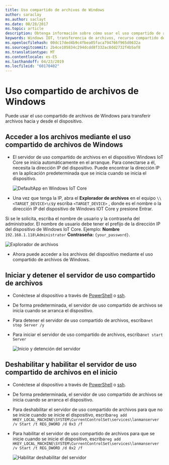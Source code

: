 ```yaml
---
title: Uso compartido de archivos de Windows
author: saraclay
ms.author: saclayt
ms.date: 08/28/2017
ms.topic: article
description: Obtenga información sobre cómo usar el uso compartido de archivos de Windows para transferir archivos hacia y desde el dispositivo.
keywords: Windows IOT, transferencia de archivos, recurso compartido de archivos, uso compartido de archivos de Windows
ms.openlocfilehash: 00dc17ded4b9c4fbea05faca794766f965d0632a
ms.sourcegitcommit: 2b4ce105834c294dcdd8f332ac8dd2732f4b5af8
ms.translationtype: MT
ms.contentlocale: es-ES
ms.lasthandoff: 04/23/2019
ms.locfileid: "60170402"
---
```

# <a name="windows-file-sharing"></a>Uso compartido de archivos de Windows

Puede usar el uso compartido de archivos de Windows para transferir archivos hacia y desde el dispositivo.

## <a name="accessing-your-files-using-windows-file-sharing"></a>Acceder a los archivos mediante el uso compartido de archivos de Windows
* El servidor de uso compartido de archivos en el dispositivo Windows IoT Core se inicia automáticamente en el arranque.  Para conectarse a él, necesita la dirección IP del dispositivo.  Puede encontrar la dirección IP en la aplicación predeterminada que se inicia cuando se inicia el dispositivo.

    ![DefaultApp en Windows IoT Core](../media/WindowsFileSharing/DefaultApp.png)
    
* Una vez que tenga la IP, abra el **Explorador de archivos** en el equipo `\\<TARGET_DEVICE>\c$`y escriba `<TARGET_DEVICE>` , donde es el nombre o la dirección IP del dispositivo de Windows IOT Core y presione Entrar.  

Si se le solicita, escriba el nombre de usuario y la contraseña del administrador. El nombre de usuario debe tener el prefijo de la dirección IP del dispositivo de Windows IoT Core. Ejemplo: **Nombre** `192.168.1.118\Administrator`  **Contraseña:** `{your_password}`.

![Explorador de archivos](../media/WindowsFileSharing/smb_file_explorer.png)

* Ahora puede acceder a los archivos del dispositivo mediante el uso compartido de archivos de Windows.

## <a name="starting-and-stopping-the-file-sharing-server"></a>Iniciar y detener el servidor de uso compartido de archivos
* Conéctese al dispositivo a través de [PowerShell](../connect-your-device/powershell.md) o [ssh](../connect-your-device/ssh.md).
* De forma predeterminada, el servidor de uso compartido de archivos se inicia cuando se arranca el dispositivo.
* Para detener el servidor de uso compartido de archivos, escriba`net stop Server /y`
* Para iniciar el servidor de uso compartido de archivos, escriba`net start Server`

    ![Inicio y detención del servidor](../media/WindowsFileSharing/smb_start_stop.png)
    
## <a name="disabling-and-enabling-the-file-sharing-server-on-startup"></a>Deshabilitar y habilitar el servidor de uso compartido de archivos en el inicio
* Conéctese al dispositivo a través de [PowerShell](../connect-your-device/powershell.md) o [ssh](../connect-your-device/ssh.md).
* De forma predeterminada, el servidor de uso compartido de archivos se inicia cuando se arranca el dispositivo.
* Para deshabilitar el servidor de uso compartido de archivos para que no se inicie cuando se inicie el dispositivo, escriba`reg add HKEY_LOCAL_MACHINE\SYSTEM\CurrentControlSet\services\lanmanserver /v Start /t REG_DWORD /d 0x3 /f`
* Para habilitar el servidor de uso compartido de archivos para que se inicie cuando se inicie el dispositivo, escriba`reg add HKEY_LOCAL_MACHINE\SYSTEM\CurrentControlSet\services\lanmanserver /v Start /t REG_DWORD /d 0x2 /f`

    ![Habilitar deshabilitar del servidor](../media/WindowsFileSharing/smb_enable_disable.png)

